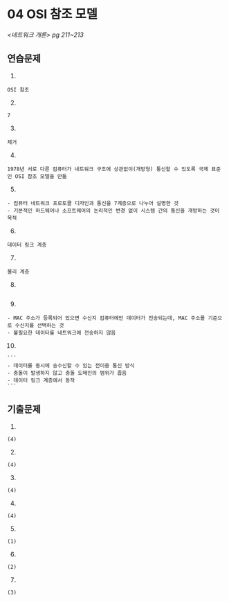 # 04 OSI 참조 모델

*<네트워크 개론> pg 211~213*



## 연습문제

1. 

   ```
   OSI 참조
   ```

2. 

   ```
   7
   ```

3. 

   ```
   제거
   ```

4. 

   ```
   1978년 서로 다른 컴퓨터가 네트워크 구조에 상관없이(개방형) 통신할 수 있도록 국제 표준인 OSI 참조 모델을 만듦
   ```

5. 

   ```
   - 컴퓨터 네트워크 프로토콜 디자인과 통신을 7계층으로 나누어 설명한 것
   - 기본적인 하드웨어나 소프트웨어의 논리적인 변경 없이 시스템 간의 통신을 개방하는 것이 목적
   ```
   
6. 

   ```
   데이터 링크 계층
   ```

7. 

   ```
   물리 계층
   ```

8. 

   ```
   
   ```
   
9. 

   ```
   - MAC 주소가 등록되어 있으면 수신지 컴퓨터에만 데이터가 전송되는데, MAC 주소를 기준으로 수신지를 선택하는 것
   - 불필요한 데이터를 네트워크에 전송하지 않음
   ```
   
10. 

    ```
    - 데이터를 동시에 송수신할 수 있는 전이중 통신 방식
    - 충돌이 발생하지 않고 충돌 도메인의 범위가 좁음
    - 데이터 링크 계층에서 동작
    ```



## 기출문제

1. 

   ```
   (4)
   ```

2. 

   ```
   (4)
   ```

3. 

   ```
   (4)
   ```

4. 

   ```
   (4)
   ```

5. 

   ```
   (1)
   ```

6. 

   ```
   (2)
   ```

7. 

   ```
   (3)
   ```
